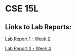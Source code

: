 # CSE 15L
## Links to Lab Reports:
[Lab Report 1 - Week 2](https://declaire.github.io/cse15l-lab-reports/lab-report-1/lab-report-1-week-2.html)

[Lab Report 2 - Week 4](https://declaire.github.io/cse15l-lab-reports/lab-report-2/lab-report-2-week-4.html)